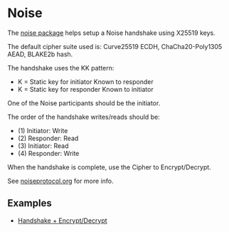 # Noise

The [noise package](https://github.com/burlingtonbertie99/mykeys/blob/master/noise) helps setup a Noise handshake using X25519 keys.

The default cipher suite used is:
Curve25519 ECDH, ChaCha20-Poly1305 AEAD, BLAKE2b hash.

The handshake uses the KK pattern:

- K = Static key for initiator Known to responder
- K = Static key for responder Known to initiator

One of the Noise participants should be the initiator.

The order of the handshake writes/reads should be:

- (1) Initiator: Write
- (2) Responder: Read
- (3) Initiator: Read
- (4) Responder: Write

When the handshake is complete, use the Cipher to Encrypt/Decrypt.

See [noiseprotocol.org](http://www.noiseprotocol.org) for more info.

## Examples

- [Handshake + Encrypt/Decrypt](https://github.com/burlingtonbertie99/mykeys/blob/master/noise/example_test.go)
